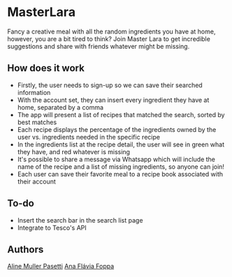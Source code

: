 # MasterLara
Fancy a creative meal with all the random ingredients you have at home, however, you are a bit tired to think? 
Join Master Lara to get incredible suggestions and share with friends whatever might be missing.

## How does it work
- Firstly, the user needs to sign-up so we can save their searched information
- With the account set, they can insert every ingredient they have at home, separated by a comma
- The app will present a list of recipes that matched the search, sorted by best matches
- Each recipe displays the percentage of the ingredients owned by the user vs. ingredients needed in the specific recipe
- In the ingredients list at the recipe detail, the user will see in green what they have, and red whatever is missing
- It's possible to share a message via Whatsapp which will include the name of the recipe and a list of missing ingredients, so anyone can join!
- Each user can save their favorite meal to a recipe book associated with their account

## To-do
- Insert the search bar in the search list page
- Integrate to Tesco's API

## Authors
[Aline Muller Pasetti](https://github.com/alinepasetti)
[Ana Flávia Foppa](https://github.com/anaflaviafoppa)
